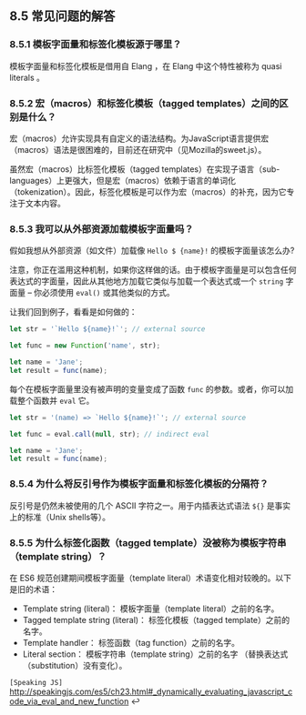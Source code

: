 ## 8.5 常见问题的解答

### 8.5.1 模板字面量和标签化模板源于哪里？

模板字面量和标签化模板是借用自 Elang ，在 Elang 中这个特性被称为 quasi literals 。

### 8.5.2 宏（macros）和标签化模板（tagged templates）之间的区别是什么？

宏（macros）允许实现具有自定义的语法结构。为JavaScript语言提供宏（macros）语法是很困难的，目前还在研究中（见Mozilla的sweet.js）。

虽然宏（macros）比标签化模板（tagged templates）在实现子语言（sub-languages）上更强大，但是宏（macros）依赖于语言的单词化（tokenization）。因此，标签化模板是可以作为宏（macros）的补充，因为它专注于文本内容。

### 8.5.3 我可以从外部资源加载模板字面量吗？

假如我想从外部资源（如文件）加载像 `Hello $ {name}!` 的模板字面量该怎么办?

注意，你正在滥用这种机制，如果你这样做的话。由于模板字面量是可以包含任何表达式的字面量，因此从其他地方加载它类似与加载一个表达式或一个 `string` 字面量 – 你必须使用 `eval()` 或其他类似的方式。

让我们回到例子，看看是如何做的：

```javascript
let str = '`Hello ${name}!`'; // external source

let func = new Function('name', str);

let name = 'Jane';
let result = func(name);
```

每个在模板字面量里没有被声明的变量变成了函数 `func` 的参数。或者，你可以加载整个函数并 `eval` 它。

```javascript
let str = '(name) => `Hello ${name}!`'; // external source

let func = eval.call(null, str); // indirect eval

let name = 'Jane';
let result = func(name);
```

### 8.5.4 为什么将反引号作为模板字面量和标签化模板的分隔符？

反引号是仍然未被使用的几个 ASCII 字符之一。用于内插表达式语法 `${}` 是事实上的标准（Unix shells等）。

### 8.5.5 为什么标签化函数（tagged template）没被称为模板字符串（template string）？

在 ES6 规范创建期间模板字面量（template literal）术语变化相对较晚的。以下是旧的术语：

- Template string (literal)： 模板字面量（template literal）之前的名字。
- Tagged template string (literal)： 标签化模板（tagged template）之前的名字。
- Template handler： 标签函数（tag function）之前的名字。
- Literal section： 模板字符串（template string）之前的名字 （替换表达式（substitution）没有变化）。

`[Speaking JS]` http://speakingjs.com/es5/ch23.html#_dynamically_evaluating_javascript_code_via_eval_and_new_function ↩